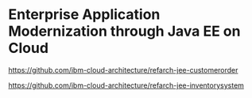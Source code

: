 # Enterprise Application Modernization through Java EE on Cloud

https://github.com/ibm-cloud-architecture/refarch-jee-customerorder

https://github.com/ibm-cloud-architecture/refarch-jee-inventorysystem
